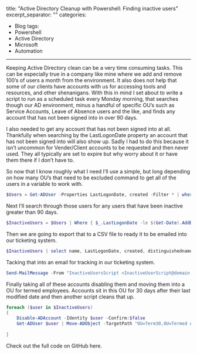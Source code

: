 title: "Active Directory Cleanup with Powershell: Finding inactive users"
excerpt_separator: "<!--more-->"
categories:
  - Blog
tags:
  - Powershell
  - Active Directory
  - Microsoft
  - Automation
---

Keeping Active Directory clean can be a very time consuming tasks. This can be especially true in a company like mine where we add and remove 100’s of users a month from the environment. It also does not help that some of our clients have accounts with us for accessing tools and resources, and other shenanigans. With this in mind I set about to write a script to run as a scheduled task every Monday morning, that searches though our AD environment, minus a handful of specific OU’s such as Service Accounts, Leave of Absence users and the like, and finds any account that has not been signed into in over 90 days.

I also needed to get any account that has not been signed into at all. Thankfully when searching by the LastLogonDate property an account that has not been signed into will also show up. Sadly I had to do this because it isn’t uncommon for Vender/Client accounts to be requested and then never used. They all typically are set to expire but why worry about it or have them there if I don’t have to.

So now that I know roughly what I need I’ll use a simple, but long depending on how many OU’s that need to be excluded command to get all of the users in a variable to work with.

```powershell
$Users = Get-ADUser -Properties LastLogonDate, created -Filter * | where {$_.distinguishedname -notmatch "OU=External Accounts,DC=domain,DC=net" -and $_.distinguishedname -notmatch "CN=Microsoft Exchange System Objects,DC=domain,DC=net" -and $_.distinguishedname -notmatch "OU=Exchange Accounts,OU=Accounts,OU=Corporate,DC=domain,DC=net" -and $_.distinguishedname -notmatch "CN=Builtin,DC=domain,DC=net" }
```

Next I’ll search through those users for any users that have been inactive greater than 90 days.

```powershell
$InactiveUsers = $Users | Where { $_.LastLogonDate -le $(Get-Date).AddDays(-90) -and $_.Created -le $(Get-Date).AddDays(-14)}
```

Then we are going to export that to a CSV file to ready it to be emailed into our ticketing system.

```powershell
$InactiveUsers | select name, LastLogonDate, created, distinguishedname | Export-Csv C:\Scripts\Script_Results\90users.csv -NoTypeInformation
```

Tacking that into an email for tracking in our ticketing system.

```powershell
Send-MailMessage -From "InactiveUsersScript <InactiveUserScript@domain.com>" -To "domainitsupport@domain.com" -Cc "serverteam@domain.com", "infosec@domain.com", "ITSCSCTech@domain.com", "ITSCSCIDs@domain.com" -Subject "Users inactive- 90 days" -Body "Please see attatched CSV file" -Attachments "C:\Scripts\Script_Results\90users.csv" -SmtpServer "smtp.domain.net"
```

Finally taking all of these accounts disabling them and moving them into a OU for termed employees. Accounts sit in this OU for 30 days after their last modified date and then another script cleans that up.

```powershell
foreach ($user in $InactiveUsers)
{
	Disable-ADAccount -Identity $user -Confirm:$false
	Get-ADUser $user | Move-ADObject -TargetPath "OU=Term30,OU=Termed Accounts,DC=domain,DC=net"
	
}
```

Check out the full code on GitHub here.
